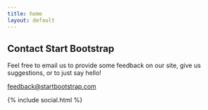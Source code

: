 ```yaml
---
title: home
layout: default
---
```



## Contact Start Bootstrap

Feel free to email us to provide some feedback on our site, give us suggestions, or to just say hello!

[feedback@startbootstrap.com](mailto:feedback@startbootstrap.com)

{% include social.html %}